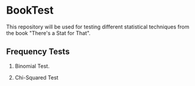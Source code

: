 # BookTest
This repository will be used for testing different statistical techniques from the book "There's a Stat for That".

## Frequency Tests

1. Binomial Test.


2. Chi-Squared Test
